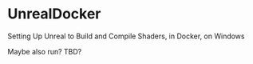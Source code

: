 # UnrealDocker
Setting Up Unreal to Build and Compile Shaders, in Docker, on Windows

Maybe also run? TBD?


